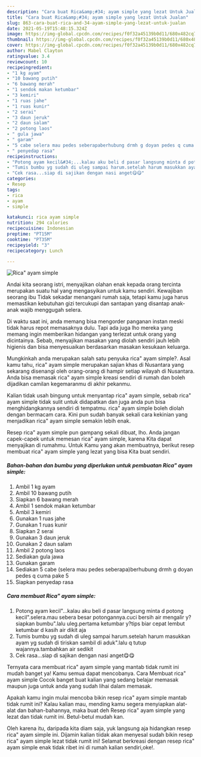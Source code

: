 ```yaml
---
description: "Cara buat Rica&amp;#34; ayam simple yang lezat Untuk Jualan"
title: "Cara buat Rica&amp;#34; ayam simple yang lezat Untuk Jualan"
slug: 863-cara-buat-rica-and-34-ayam-simple-yang-lezat-untuk-jualan
date: 2021-05-19T15:48:15.324Z
image: https://img-global.cpcdn.com/recipes/f0f32a45139b0d11/680x482cq70/rica-ayam-simple-foto-resep-utama.jpg
thumbnail: https://img-global.cpcdn.com/recipes/f0f32a45139b0d11/680x482cq70/rica-ayam-simple-foto-resep-utama.jpg
cover: https://img-global.cpcdn.com/recipes/f0f32a45139b0d11/680x482cq70/rica-ayam-simple-foto-resep-utama.jpg
author: Mabel Clayton
ratingvalue: 3.4
reviewcount: 10
recipeingredient:
- "1 kg ayam"
- "10 bawang putih"
- "6 bawang merah"
- "1 sendok makan ketumbar"
- "3 kemiri"
- "1 ruas jahe"
- "1 ruas kunir"
- "2 serai"
- "3 daun jeruk"
- "2 daun salam"
- "2 potong laos"
- " gula jawa"
- " garam"
- "5 cabe selera mau pedes seberapaberhubung drmh g doyan pedes q cuma pake 5"
- " penyedap rasa"
recipeinstructions:
- "Potong ayam kecil&#34;...kalau aku beli d pasar langsung minta d potong kecil&#34;.selera.mau sebera besar potongannya.cuci bersih air mengalir y?siapkan bumbu&#34;.lalu uleg.pertama ketumbar y?tips biar cepat lembut ketumbar d kasih air dikit aja"
- "Tumis bumbu yg sudah di uleg sampai harum.setelah harum masukkan ayam yg sudah di tiriskan sambil di aduk&#34;.lalu q tutup wajannya.tambahkan air sedikit"
- "Cek rasa...siap di sajikan dengan nasi anget😋😋"
categories:
- Resep
tags:
- rica
- ayam
- simple

katakunci: rica ayam simple 
nutrition: 294 calories
recipecuisine: Indonesian
preptime: "PT15M"
cooktime: "PT35M"
recipeyield: "3"
recipecategory: Lunch

---
```



![Rica&#34; ayam simple](https://img-global.cpcdn.com/recipes/f0f32a45139b0d11/680x482cq70/rica-ayam-simple-foto-resep-utama.jpg)

Andai kita seorang istri, menyajikan olahan enak kepada orang tercinta merupakan suatu hal yang mengasyikan untuk kamu sendiri. Kewajiban seorang ibu Tidak sekadar menangani rumah saja, tetapi kamu juga harus memastikan kebutuhan gizi tercukupi dan santapan yang disantap anak-anak wajib menggugah selera.

Di waktu  saat ini, anda memang bisa mengorder panganan instan meski tidak harus repot memasaknya dulu. Tapi ada juga lho mereka yang memang ingin memberikan hidangan yang terlezat untuk orang yang dicintainya. Sebab, menyajikan masakan yang diolah sendiri jauh lebih higienis dan bisa menyesuaikan berdasarkan masakan kesukaan keluarga. 



Mungkinkah anda merupakan salah satu penyuka rica&#34; ayam simple?. Asal kamu tahu, rica&#34; ayam simple merupakan sajian khas di Nusantara yang sekarang disenangi oleh orang-orang di hampir setiap wilayah di Nusantara. Anda bisa memasak rica&#34; ayam simple kreasi sendiri di rumah dan boleh dijadikan camilan kegemaranmu di akhir pekanmu.

Kalian tidak usah bingung untuk menyantap rica&#34; ayam simple, sebab rica&#34; ayam simple tidak sulit untuk didapatkan dan juga anda pun bisa menghidangkannya sendiri di tempatmu. rica&#34; ayam simple boleh diolah dengan bermacam cara. Kini pun sudah banyak sekali cara kekinian yang menjadikan rica&#34; ayam simple semakin lebih enak.

Resep rica&#34; ayam simple pun gampang sekali dibuat, lho. Anda jangan capek-capek untuk memesan rica&#34; ayam simple, karena Kita dapat menyajikan di rumahmu. Untuk Kamu yang akan membuatnya, berikut resep membuat rica&#34; ayam simple yang lezat yang bisa Kita buat sendiri.

<!--inarticleads1-->

##### Bahan-bahan dan bumbu yang diperlukan untuk pembuatan Rica&#34; ayam simple:

1. Ambil 1 kg ayam
1. Ambil 10 bawang putih
1. Siapkan 6 bawang merah
1. Ambil 1 sendok makan ketumbar
1. Ambil 3 kemiri
1. Gunakan 1 ruas jahe
1. Gunakan 1 ruas kunir
1. Siapkan 2 serai
1. Gunakan 3 daun jeruk
1. Gunakan 2 daun salam
1. Ambil 2 potong laos
1. Sediakan  gula jawa
1. Gunakan  garam
1. Sediakan 5 cabe (selera mau pedes seberapa)berhubung drmh g doyan pedes q cuma pake 5
1. Siapkan  penyedap rasa




<!--inarticleads2-->

##### Cara membuat Rica&#34; ayam simple:

1. Potong ayam kecil&#34;...kalau aku beli d pasar langsung minta d potong kecil&#34;.selera.mau sebera besar potongannya.cuci bersih air mengalir y?siapkan bumbu&#34;.lalu uleg.pertama ketumbar y?tips biar cepat lembut ketumbar d kasih air dikit aja
1. Tumis bumbu yg sudah di uleg sampai harum.setelah harum masukkan ayam yg sudah di tiriskan sambil di aduk&#34;.lalu q tutup wajannya.tambahkan air sedikit
1. Cek rasa...siap di sajikan dengan nasi anget😋😋




Ternyata cara membuat rica&#34; ayam simple yang mantab tidak rumit ini mudah banget ya! Kamu semua dapat mencobanya. Cara Membuat rica&#34; ayam simple Cocok banget buat kalian yang sedang belajar memasak maupun juga untuk anda yang sudah lihai dalam memasak.

Apakah kamu ingin mulai mencoba bikin resep rica&#34; ayam simple mantab tidak rumit ini? Kalau kalian mau, mending kamu segera menyiapkan alat-alat dan bahan-bahannya, maka buat deh Resep rica&#34; ayam simple yang lezat dan tidak rumit ini. Betul-betul mudah kan. 

Oleh karena itu, daripada kita diam saja, yuk langsung aja hidangkan resep rica&#34; ayam simple ini. Dijamin kalian tiidak akan menyesal sudah bikin resep rica&#34; ayam simple lezat tidak rumit ini! Selamat berkreasi dengan resep rica&#34; ayam simple enak tidak ribet ini di rumah kalian sendiri,oke!.

